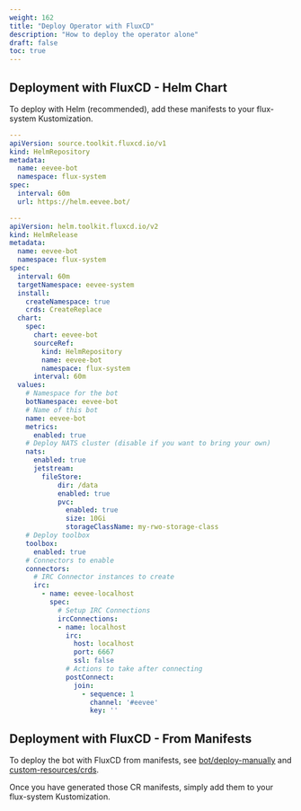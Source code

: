 ```yaml
---
weight: 162
title: "Deploy Operator with FluxCD"
description: "How to deploy the operator alone"
draft: false
toc: true
---
```


## Deployment with FluxCD - Helm Chart

To deploy with Helm (recommended), add these manifests to your flux-system Kustomization.

```yaml
---
apiVersion: source.toolkit.fluxcd.io/v1
kind: HelmRepository
metadata:
  name: eevee-bot
  namespace: flux-system
spec:
  interval: 60m
  url: https://helm.eevee.bot/

---
apiVersion: helm.toolkit.fluxcd.io/v2
kind: HelmRelease
metadata:
  name: eevee-bot
  namespace: flux-system
spec:
  interval: 60m
  targetNamespace: eevee-system
  install:
    createNamespace: true
    crds: CreateReplace
  chart:
    spec:
      chart: eevee-bot
      sourceRef:
        kind: HelmRepository
        name: eevee-bot
        namespace: flux-system
      interval: 60m
  values:
    # Namespace for the bot
    botNamespace: eevee-bot
    # Name of this bot
    name: eevee-bot
    metrics:
      enabled: true
    # Deploy NATS cluster (disable if you want to bring your own)
    nats:
      enabled: true
      jetstream:
        fileStore:
            dir: /data
            enabled: true
            pvc:
              enabled: true
              size: 10Gi
              storageClassName: my-rwo-storage-class
    # Deploy toolbox
    toolbox:
      enabled: true
    # Connectors to enable
    connectors:
      # IRC Connector instances to create
      irc:
        - name: eevee-localhost
          spec:
            # Setup IRC Connections
            ircConnections:
            - name: localhost
              irc:
                host: localhost
                port: 6667
                ssl: false
              # Actions to take after connecting
              postConnect:
                join:
                  - sequence: 1
                    channel: '#eevee'
                    key: ''
```

## Deployment with FluxCD - From Manifests

To deploy the bot with FluxCD from manifests, see [bot/deploy-manually](/docs/bot/deploy-manually) and [custom-resources/crds](/docs/custom-resources/crds).

Once you have generated those CR manifests, simply add them to your flux-system Kustomization.
